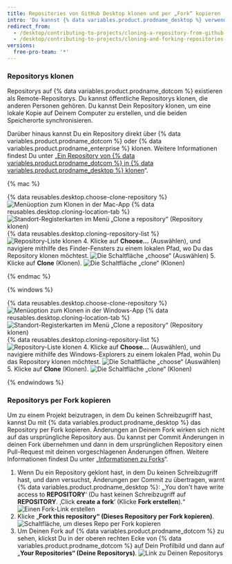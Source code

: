 ```yaml
---
title: Repositories von GitHub Desktop klonen und per „Fork“ kopieren
intro: 'Du kannst {% data variables.product.prodname_desktop %} verwenden, um Repositorys von {% data variables.product.prodname_dotcom %} zu klonen und per Fork zu kopieren.'
redirect_from:
  - /desktop/contributing-to-projects/cloning-a-repository-from-github-desktop
  - /desktop/contributing-to-projects/cloning-and-forking-repositories-from-github-desktop
versions:
  free-pro-team: '*'
---
```


### Repositorys klonen
Repositorys auf {% data variables.product.prodname_dotcom %} existieren als Remote-Repositorys.  Du kannst öffentliche Repositorys klonen, die anderen Personen gehören. Du kannst Dein Repository klonen, um eine lokale Kopie auf Deinem Computer zu erstellen, und die beiden Speicherorte synchronisieren.

Darüber hinaus kannst Du ein Repository direkt über {% data variables.product.prodname_dotcom %} oder {% data variables.product.prodname_enterprise %} klonen. Weitere Informationen findest Du unter „[Ein Repository von {% data variables.product.prodname_dotcom %} in {% data variables.product.prodname_desktop %} klonen](/desktop/guides/contributing-to-projects/cloning-a-repository-from-github-to-github-desktop/)“.

{% mac %}

{% data reusables.desktop.choose-clone-repository %}
  ![Menüoption zum Klonen in der Mac-App](/assets/images/help/desktop/clone-file-menu-mac.png)
{% data reusables.desktop.cloning-location-tab %}
  ![Standort-Registerkarten im Menü „Clone a repository“ (Repository klonen)](/assets/images/help/desktop/choose-repository-location-mac.png)
{% data reusables.desktop.cloning-repository-list %}  
![Repository-Liste klonen](/assets/images/help/desktop/clone-a-repository-list-mac.png)
4. Klicke auf **Choose...** (Auswählen), und navigiere mithilfe des Finder-Fensters zu einem lokalen Pfad, wo Du das Repository klonen möchtest. ![Die Schaltfläche „choose“ (Auswählen)](/assets/images/help/desktop/clone-choose-button-mac.png)
5. Klicke auf **Clone** (Klonen). ![Die Schaltfläche „clone“ (Klonen)](/assets/images/help/desktop/clone-button-mac.png)

{% endmac %}

{% windows %}

{% data reusables.desktop.choose-clone-repository %}
  ![Menüoption zum Klonen in der Windows-App](/assets/images/help/desktop/clone-file-menu-windows.png)
{% data reusables.desktop.cloning-location-tab %}
  ![Standort-Registerkarten im Menü „Clone a repository“ (Repository klonen)](/assets/images/help/desktop/choose-repository-location-win.png)
{% data reusables.desktop.cloning-repository-list %}     
![Repository-Liste klonen](/assets/images/help/desktop/clone-a-repository-list-win.png)
4. Klicke auf **Choose...** (Auswählen), und navigiere mithilfe des Windows-Explorers zu einem lokalen Pfad, wohin Du das Repository klonen möchtest. ![Die Schaltfläche „choose“ (Auswählen)](/assets/images/help/desktop/clone-choose-button-win.png)
5. Klicke auf **Clone** (Klonen). ![Die Schaltfläche „clone“ (Klonen)](/assets/images/help/desktop/clone-button-win.png)

{% endwindows %}

### Repositorys per Fork kopieren
Um zu einem Projekt beizutragen, in dem Du keinen Schreibzugriff hast, kannst Du mit {% data variables.product.prodname_desktop %} das Repository per Fork kopieren. Änderungen an Deinem Fork wirken sich nicht auf das ursprüngliche Repository aus. Du kannst per Commit Änderungen in deinen Fork übernehmen und dann in dem ursprünglichen Repository einen Pull-Request mit deinen vorgeschlagenen Änderungen öffnen. Weitere Informationen findest Du unter „[Informationen zu Forks](/github/collaborating-with-issues-and-pull-requests/about-forks)“.

1. Wenn Du ein Repository geklont hast, in dem Du keinen Schreibzugriff hast, und dann versuchst, Änderungen per Commit zu übertragen, warnt {% data variables.product.prodname_desktop %}: „‚You don't have write access to **REPOSITORY**‘ (Du hast keinen Schreibzugriff auf **REPOSITORY**. ‚Click **create a fork**‘ (Klicke **Fork erstellen**).“ ![Einen Fork-Link erstellen](/assets/images/help/desktop/create-a-fork.png)
3. Klicke „**Fork this repository“ (Dieses Repository per Fork kopieren)**. ![Schaltfläche, um dieses Repo per Fork kopieren](/assets/images/help/desktop/fork-this-repo-button.png)
4. Um Deinen Fork auf {% data variables.product.prodname_dotcom %} zu sehen, klickst Du in der oberen rechten Ecke von {% data variables.product.prodname_dotcom %} auf Dein Profilbild und dann auf „**Your Repositories“ (Deine Repositorys)**. ![Link zu Deinen Repositorys](/assets/images/help/profile/your-repositories.png)

